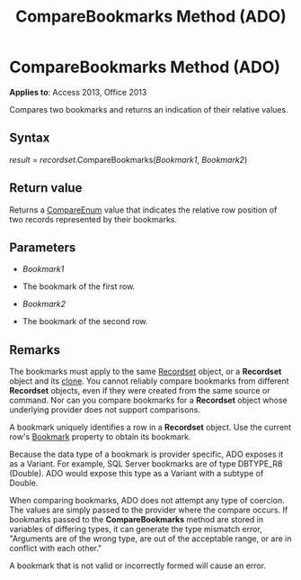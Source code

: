 ﻿---
title: CompareBookmarks Method (ADO)
TOCTitle: CompareBookmarks Method (ADO)
ms:assetid: 826cb3c7-2f5c-284f-421d-6b7b07f14dec
ms:mtpsurl: https://msdn.microsoft.com/library/JJ249564(v=office.15)
ms:contentKeyID: 48545977
ms.date: 09/18/2015
mtps_version: v=office.15
---

# CompareBookmarks Method (ADO)


**Applies to**: Access 2013, Office 2013

Compares two bookmarks and returns an indication of their relative values.

## Syntax

*result* = *recordset*.CompareBookmarks(*Bookmark1*, *Bookmark2*)

## Return value

Returns a [CompareEnum](compareenum.md) value that indicates the relative row position of two records represented by their bookmarks.

## Parameters

  - *Bookmark1*

  - The bookmark of the first row.

  - *Bookmark2*

  - The bookmark of the second row.

## Remarks

The bookmarks must apply to the same [Recordset](recordset-object-ado.md) object, or a **Recordset** object and its [clone](clone-method-ado.md). You cannot reliably compare bookmarks from different **Recordset** objects, even if they were created from the same source or command. Nor can you compare bookmarks for a **Recordset** object whose underlying provider does not support comparisons.

A bookmark uniquely identifies a row in a **Recordset** object. Use the current row's [Bookmark](bookmark-property-ado.md) property to obtain its bookmark.

Because the data type of a bookmark is provider specific, ADO exposes it as a Variant. For example, SQL Server bookmarks are of type DBTYPE\_R8 (Double). ADO would expose this type as a Variant with a subtype of Double.

When comparing bookmarks, ADO does not attempt any type of coercion. The values are simply passed to the provider where the compare occurs. If bookmarks passed to the **CompareBookmarks** method are stored in variables of differing types, it can generate the type mismatch error, "Arguments are of the wrong type, are out of the acceptable range, or are in conflict with each other."

A bookmark that is not valid or incorrectly formed will cause an error.

